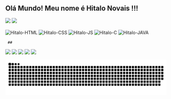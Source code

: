  ## Olá Mundo! Meu nome é Hitalo Novais !!!
  <div>
   <a style="text-decoration: none" href="https://github.com/hitaloalesana" target="_blank">
   <img height="180em" src="https://github-readme-stats.vercel.app/api?username=hitaloalesana&show_icons=true&theme=synthwave"/>
   <img height="180em" src="https://github-readme-stats.vercel.app/api/top-langs/?username=hitaloalesana&langs_count=8&theme=synthwave&layout=compact"/>
  </div>
  <div style="display: inline_block"><br>
   <img align="center" alt="Hitalo-HTML" height="40" widht="40" src="https://cdn.jsdelivr.net/gh/devicons/devicon/icons/html5/html5-original-wordmark.svg">
   <img align="center" alt="Hitalo-CSS" height="40" widht="40" src="https://cdn.jsdelivr.net/gh/devicons/devicon/icons/css3/css3-original-wordmark.svg">
   <img align="center" alt="Hitalo-JS" height="30" widht="40" src="https://cdn.jsdelivr.net/gh/devicons/devicon/icons/javascript/javascript-original.svg">
   <img align="center" alt="Hitalo-C" height="40" widht="40" src="https://cdn.jsdelivr.net/gh/devicons/devicon/icons/c/c-original.svg">
   <img align="center" alt="Hitalo-JAVA" height="45" widht="45" src="https://cdn.jsdelivr.net/gh/devicons/devicon/icons/java/java-original-wordmark.svg">
  </div> 

     ##

<div>
  <a href="https://www.youtube.com/channel/UCmvL2fYLQk8eJpmH1X-rStQ" target="_blank"><img src="https://img.shields.io/badge/YouTube-FF0000?style=for-the-badge&logo=youtube&logoColor=white" target="_blank"></a>
   <a href="https://www.twitch.tv/cerasgames" target="_blank"><img src="https://img.shields.io/badge/Twitch-9146FF?style=for-the-badge&logo=twitch&logoColor=white" target="_blank"></a>
  <a href="https://discord.gg/G9GPg5SA75" target="_blank"><img src="https://img.shields.io/badge/Discord-7289DA?style=for-the-badge&logo=discord&logoColor=white" target="_blank"></a> 
   <a href = "mailto:hitalo.novais@gmail.com"><img src="https://img.shields.io/badge/-Gmail-%23333?style=for-the-badge&logo=gmail&logoColor=white" target="_blank"></a>
   <a href="https://www.linkedin.com/in/hitalonovais/" target="_blank"><img src="https://img.shields.io/badge/-LinkedIn-%230077B5?style=for-the-badge&logo=linkedin&logoColor=white" target="_blank"></a> 

  ![Snake animation](https://github.com/hitaloalesana/HitaloNovais/blob/output/github-contribution-grid-snake.svg)
 </div>
